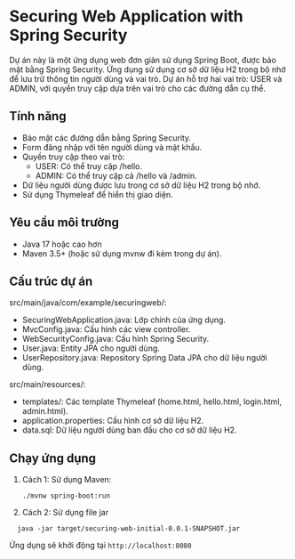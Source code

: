 # Securing Web Application with Spring Security
Dự án này là một ứng dụng web đơn giản sử dụng Spring Boot, được bảo mật bằng Spring Security. Ứng dụng sử dụng cơ sở dữ liệu H2 trong bộ nhớ để lưu trữ thông tin người dùng và vai trò. Dự án hỗ trợ hai vai trò: USER và ADMIN, với quyền truy cập dựa trên vai trò cho các đường dẫn cụ thể.

## Tính năng
- Bảo mật các đường dẫn bằng Spring Security.
- Form đăng nhập với tên người dùng và mật khẩu.
- Quyền truy cập theo vai trò:
    + USER: Có thể truy cập /hello.
    + ADMIN: Có thể truy cập cả /hello và /admin.
- Dữ liệu người dùng được lưu trong cơ sở dữ liệu H2 trong bộ nhớ.
- Sử dụng Thymeleaf để hiển thị giao diện.

## Yêu cầu môi trường
- Java 17 hoặc cao hơn 
- Maven 3.5+ (hoặc sử dụng mvnw đi kèm trong dự án).

## Cấu trúc dự án
src/main/java/com/example/securingweb/:
- SecuringWebApplication.java: Lớp chính của ứng dụng.
- MvcConfig.java: Cấu hình các view controller.
- WebSecurityConfig.java: Cấu hình Spring Security.
- User.java: Entity JPA cho người dùng.
- UserRepository.java: Repository Spring Data JPA cho dữ liệu người dùng.

src/main/resources/:
- templates/: Các template Thymeleaf (home.html, hello.html, login.html, admin.html).
- application.properties: Cấu hình cơ sở dữ liệu H2.
- data.sql: Dữ liệu người dùng ban đầu cho cơ sở dữ liệu H2.

## Chạy ứng dụng 
1. Cách 1: Sử dụng Maven:
   ```
   ./mvnw spring-boot:run
   ```
2. Cách 2: Sử dụng file jar
  ```
    java -jar target/securing-web-initial-0.0.1-SNAPSHOT.jar
  ```
Ứng dụng sẽ khởi động tại ``` http://localhost:8080 ```
